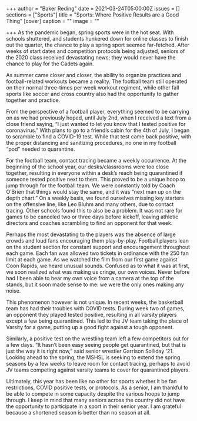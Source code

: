 +++
author = "Baker Reding"
date = 2021-03-24T05:00:00Z
issues = []
sections = ["Sports"]
title = "Sports: Where Positive Results are a Good Thing"
[cover]
caption = ""
image = ""

+++
As the pandemic began, spring sports were in the hot seat. With schools shuttered, and students hunkered down for online classes to finish out the quarter, the chance to play a spring sport seemed far-fetched. After weeks of start dates and competition protocols being adjusted, seniors of the 2020 class received devastating news; they would never have the chance to play for the Cadets again.

As summer came closer and closer, the ability to organize practices and football-related workouts became a reality. The football team still operated on their normal three-times per week workout regiment, while other fall sports like soccer and cross country also had the opportunity to gather together and practice.

From the perspective of a football player, everything seemed to be carrying on as we had previously hoped, until July 2nd, when I received a text from a close friend saying, “I just wanted to let you know that I tested positive for coronavirus.” With plans to go to a friend’s cabin for the 4th of July, I began to scramble to find a COVID-19 test. While that test came back positive, with the proper distancing and sanitizing procedures, no one in my football “pod” needed to quarantine.

For the football team, contact tracing became a weekly occurrence. At the beginning of the school year, our desks/classrooms were too close together, resulting in everyone within a desk’s reach being quarantined if someone tested positive next to them. This proved to be a unique hoop to jump through for the football team. We were constantly told by Coach O’Brien that things would stay the same, and it was “next man up on the depth chart.” On a weekly basis, we found ourselves missing key starters on the offensive line, like Leo Bluhm and many others, due to contact tracing. Other schools found this to also be a problem. It was not rare for games to be canceled two or three days before kickoff, leaving athletic directors and coaches scrambling to find an opponent for that week.

Perhaps the most devastating to the players was the absence of large crowds and loud fans encouraging them play-by-play. Football players lean on the student section for constant support and encouragement throughout each game. Each fan was allowed two tickets in ordinance with the 250 fan limit at each game. As we watched the film from our first game against Coon Rapids, we heard unusual sounds. Confused as to what it was at first, we soon realized what was making us cringe, our own voices. Never before had I been able to hear my own voice from a camera at the top of the stands, but it soon made sense to me: we were the only ones making any noise.

This phenomenon however is not unique. In recent weeks, the basketball team has had their troubles with COVID tests. During week two of games, an opponent they played tested positive, resulting in all varsity players except a few being quarantined. This led to the JV team taking the place of Varsity for a game, putting up a good fight against a tough opponent.

Similarly, a positive test on the wrestling team left a few competitors out for a few days. “It hasn’t been easy seeing people get quarantined, but that is just the way it is right now,” said senior wrestler Garrison Solliday ‘21. Looking ahead to the spring, the MSHSL is seeking to extend the spring seasons by a few weeks to leave room for contact tracing, perhaps to avoid JV teams competing against varsity teams to cover for quarantined players.

Ultimately, this year has been like no other for sports whether it be fan restrictions, COVID positive tests, or protocols. As a senior, I am thankful to be able to compete in some capacity despite the various hoops to jump through. I keep in mind that many seniors across the country did not have the opportunity to participate in a sport in their senior year. I am grateful because a shortened season is better than no season at all.